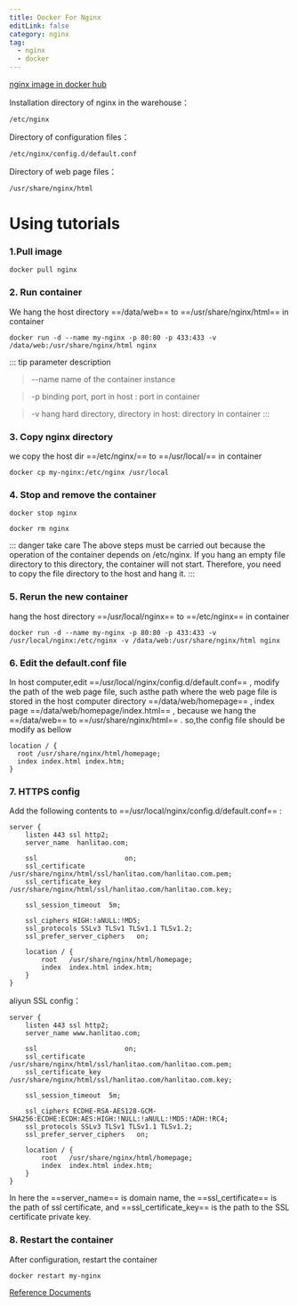 ```yaml
---
title: Docker For Nginx
editLink: false
category: nginx
tag:
  - nginx
  - docker
---
```


[nginx image in docker hub](https://hub.docker.com/_/nginx)

Installation directory of nginx in the warehouse：
```shell
/etc/nginx
```

Directory of configuration files：
```shell
/etc/nginx/config.d/default.conf
```

Directory of web page files：
```shell
/usr/share/nginx/html
```

# Using tutorials

### 1.Pull image

```shell
docker pull nginx
```

### 2. Run container

We hang the host directory ==/data/web== to ==/usr/share/nginx/html== in container 

```shell
docker run -d --name my-nginx -p 80:80 -p 433:433 -v /data/web:/usr/share/nginx/html nginx
```
::: tip parameter description
> --name  name of the container instance

> -p binding port, port in host : port in container

> -v hang hard directory, directory in host: directory in container
:::

### 3. Copy nginx directory

we copy the host dir ==/etc/nginx/== to  ==/usr/local/== in container
```shell
docker cp my-nginx:/etc/nginx /usr/local
```
### 4. Stop and remove the container

```shell
docker stop nginx

docker rm nginx
```

::: danger take care
The above steps must be carried out because the operation of the container depends on /etc/nginx. If you hang an empty file directory to this directory, the container will not start. Therefore, you need to copy the file directory to the host and hang it.
:::

### 5. Rerun the new container

hang the host directory ==/usr/local/nginx== to ==/etc/nginx== in container
```shell
docker run -d --name my-nginx -p 80:80 -p 433:433 -v /usr/local/nginx:/etc/nginx -v /data/web:/usr/share/nginx/html nginx
```

### 6. Edit the default.conf file

In host computer,edit ==/usr/local/nginx/config.d/default.conf== , modify the path of the web page file, such asthe path where the web page file is stored in the host computer directory ==/data/web/homepage== , index page ==/data/web/homepage/index.html== , because we hang the  ==/data/web== to ==/usr/share/nginx/html== . so,the config file should be modify as bellow

```shell
location / {
  root /usr/share/nginx/html/homepage;
  index index.html index.htm;
}
```

### 7. HTTPS config
Add the following contents to  ==/usr/local/nginx/config.d/default.conf== :
```shell
server {
    listen 443 ssl http2;
    server_name  hanlitao.com;

    ssl                      on;
    ssl_certificate          /usr/share/nginx/html/ssl/hanlitao.com/hanlitao.com.pem;
    ssl_certificate_key      /usr/share/nginx/html/ssl/hanlitao.com/hanlitao.com.key;

    ssl_session_timeout  5m;

    ssl_ciphers HIGH:!aNULL:!MD5;
    ssl_protocols SSLv3 TLSv1 TLSv1.1 TLSv1.2;
    ssl_prefer_server_ciphers   on;

    location / {
        root   /usr/share/nginx/html/homepage;
        index  index.html index.htm;
    }
}
```

aliyun SSL config：
```
server {
    listen 443 ssl http2;
    server_name www.hanlitao.com;

    ssl                      on;
    ssl_certificate          /usr/share/nginx/html/ssl/hanlitao.com/hanlitao.com.pem;
    ssl_certificate_key      /usr/share/nginx/html/ssl/hanlitao.com/hanlitao.com.key;

    ssl_session_timeout  5m;

    ssl_ciphers ECDHE-RSA-AES128-GCM-SHA256:ECDHE:ECDH:AES:HIGH:!NULL:!aNULL:!MD5:!ADH:!RC4;
    ssl_protocols SSLv3 TLSv1 TLSv1.1 TLSv1.2;
    ssl_prefer_server_ciphers   on;
 
    location / {
        root   /usr/share/nginx/html/homepage;
        index  index.html index.htm;
    }
}
```


In here the ==server_name== is domain name, the ==ssl_certificate== is the path of ssl certificate, and ==ssl_certificate_key== is the path to the SSL certificate private key. 
### 8. Restart the container
After configuration, restart the container
```shell
docker restart my-nginx
```



[Reference Documents](https://blog.csdn.net/sculpta/article/details/107498446)